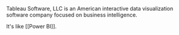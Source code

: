Tableau Software, LLC is an American interactive data visualization software company focused on business intelligence.

It's like [[Power BI]].